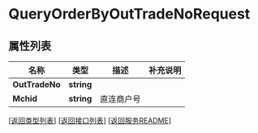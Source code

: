 # QueryOrderByOutTradeNoRequest

## 属性列表

名称 | 类型 | 描述 | 补充说明
------------ | ------------- | ------------- | -------------
**OutTradeNo** | **string** |  | 
**Mchid** | **string** | 直连商户号 | 

[\[返回类型列表\]](README.md#类型列表)
[\[返回接口列表\]](README.md#接口列表)
[\[返回服务README\]](README.md)


